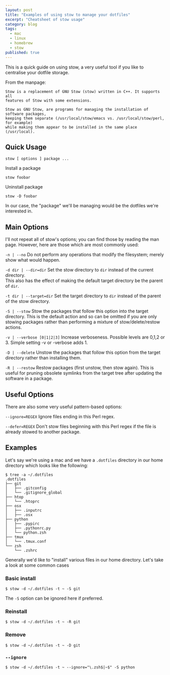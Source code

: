 ```yaml
---
layout: post
title: "Examples of using stow to manage your dotfiles"
excerpt: "Cheatsheet of stow usage"
category: blog
tags:
  - mac
  - linux
  - homebrew
  - stow
published: true
---
```

This is a quick guide on using stow, a very useful tool if you like to centralise
your dotfile storage.

From the manpage:

    Stow is a replacement of GNU Stow (stow) written in C++. It supports all 
    features of Stow with some extensions.

    Stow as GNU Stow, are programs for managing the installation of software packages, 
    keeping them separate (/usr/local/stow/emacs vs. /usr/local/stow/perl, for example) 
    while making them appear to be installed in the same place (/usr/local).


## Quick Usage

    stow [ options ] package ...
    
Install a package

    stow foobar
    
Uninstall package

    stow -D foobar
    
In our case, the "package" we'll be managing would be the dotfiles we're interested in.


## Main Options

I'll not repeat all of stow's options; you can find those by reading the man page.
However, here are those which are most commonly used:

`-n | --no`
Do not perform any operations that modify the filesystem; merely show what would happen.

`-d dir | --dir=dir`
Set the stow directory to `dir` instead of the current directory.  
This also has the effect of making the default target directory be the parent of `dir`. 

`-t dir | --target=dir`
Set the target directory to `dir` instead of the parent of the stow directory.

`-S | --stow`
Stow the packages that follow this option into the target directory. This is the 
default action and so can be omitted if you are only stowing packages rather than 
performing a mixture of stow/delete/restow actions.

`-v | --verbose [0|1|2|3]`
Increase verboseness. Possible levels are 0,1,2 or 3. Simple setting -v or -verbose
adds 1.

`-D | --delete`
Unstow the packages that follow this option from the target directory rather than installing them.

`-R | --restow`
Restow packages (first unstow, then stow again). This is useful for pruning obsolete symlinks from 
the target tree after updating the software in a package.


## Useful Options

There are also some very useful pattern-based options:

`--ignore=REGEX`
Ignore files ending in this Perl regex.

`--defer=REGEX`
Don't stow files beginning with this Perl regex if the file is already stowed to another package.


## Examples

Let's say we're using a mac and we have a `.dotfiles` directory in our home directory
which looks like the following:

    $ tree -a ~/.dotfiles
    .dotfiles
    ├── git
    │   ├── .gitconfig
    │   └── .gitignore_global
    ├── htop
    │   └── .htoprc
    ├── osx
    │   ├── .inputrc
    │   ├── .osx
    ├── python
    │   ├── .pypirc
    │   ├── .pythonrc.py
    │   └── python.zsh
    ├── tmux
    │   └── .tmux.conf
    └── zsh
        └── .zshrc
        
Generally we'd like to "install" various files in our home directory. Let's take
a look at some common cases
        
### Basic install

    $ stow -d ~/.dotfiles -t ~ -S git
    
The `-S` option can be ignored here if preferred.
    
### Reinstall

    $ stow -d ~/.dotfiles -t ~ -R git
    
### Remove

    $ stow -d ~/.dotfiles -t ~ -D git

### `--ignore`

    $ stow -d ~/.dotfiles -t ~ --ignore="\.zsh$|~$" -S python
